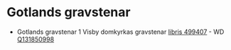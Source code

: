 # Gotlands gravstenar

* Gotlands gravstenar 1 Visby domkyrkas gravstenar [libris 499407](https://libris.kb.se/bib/499407) - WD [Q131850998](https://www.wikidata.org/wiki/Q131850998)
